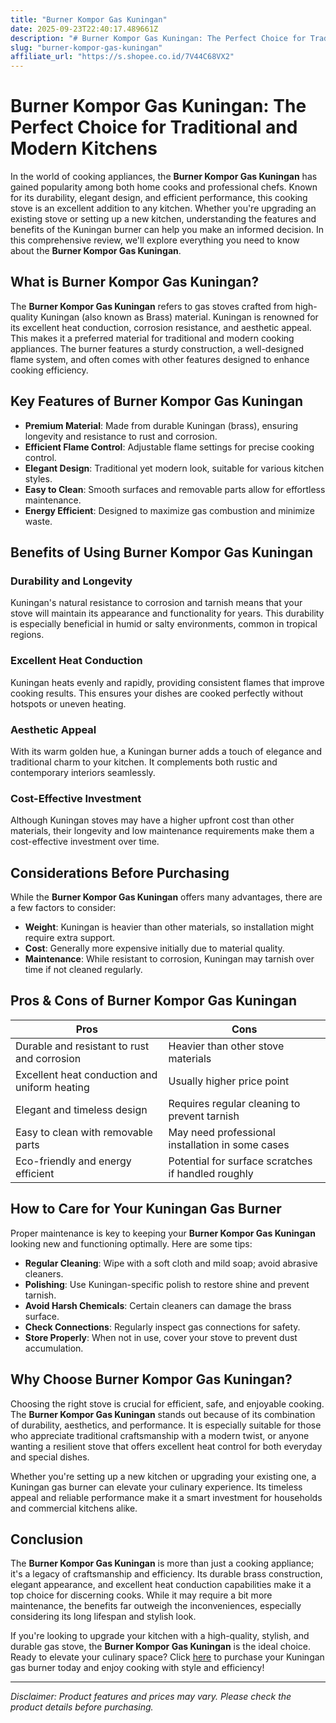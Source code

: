 ```yaml
---
title: "Burner Kompor Gas Kuningan"
date: 2025-09-23T22:40:17.489661Z
description: "# Burner Kompor Gas Kuningan: The Perfect Choice for Traditional and Modern Kitchens..."
slug: "burner-kompor-gas-kuningan"
affiliate_url: "https://s.shopee.co.id/7V44C68VX2"
---
```

# Burner Kompor Gas Kuningan: The Perfect Choice for Traditional and Modern Kitchens

In the world of cooking appliances, the **Burner Kompor Gas Kuningan** has gained popularity among both home cooks and professional chefs. Known for its durability, elegant design, and efficient performance, this cooking stove is an excellent addition to any kitchen. Whether you're upgrading an existing stove or setting up a new kitchen, understanding the features and benefits of the Kuningan burner can help you make an informed decision. In this comprehensive review, we'll explore everything you need to know about the **Burner Kompor Gas Kuningan**.

## What is Burner Kompor Gas Kuningan?

The **Burner Kompor Gas Kuningan** refers to gas stoves crafted from high-quality Kuningan (also known as Brass) material. Kuningan is renowned for its excellent heat conduction, corrosion resistance, and aesthetic appeal. This makes it a preferred material for traditional and modern cooking appliances. The burner features a sturdy construction, a well-designed flame system, and often comes with other features designed to enhance cooking efficiency.

## Key Features of Burner Kompor Gas Kuningan

- **Premium Material**: Made from durable Kuningan (brass), ensuring longevity and resistance to rust and corrosion.
- **Efficient Flame Control**: Adjustable flame settings for precise cooking control.
- **Elegant Design**: Traditional yet modern look, suitable for various kitchen styles.
- **Easy to Clean**: Smooth surfaces and removable parts allow for effortless maintenance.
- **Energy Efficient**: Designed to maximize gas combustion and minimize waste.

## Benefits of Using Burner Kompor Gas Kuningan

### Durability and Longevity

Kuningan's natural resistance to corrosion and tarnish means that your stove will maintain its appearance and functionality for years. This durability is especially beneficial in humid or salty environments, common in tropical regions.

### Excellent Heat Conduction

Kuningan heats evenly and rapidly, providing consistent flames that improve cooking results. This ensures your dishes are cooked perfectly without hotspots or uneven heating.

### Aesthetic Appeal

With its warm golden hue, a Kuningan burner adds a touch of elegance and traditional charm to your kitchen. It complements both rustic and contemporary interiors seamlessly.

### Cost-Effective Investment

Although Kuningan stoves may have a higher upfront cost than other materials, their longevity and low maintenance requirements make them a cost-effective investment over time.

## Considerations Before Purchasing

While the **Burner Kompor Gas Kuningan** offers many advantages, there are a few factors to consider:

- **Weight**: Kuningan is heavier than other materials, so installation might require extra support.
- **Cost**: Generally more expensive initially due to material quality.
- **Maintenance**: While resistant to corrosion, Kuningan may tarnish over time if not cleaned regularly.

## Pros & Cons of Burner Kompor Gas Kuningan

| Pros                                              | Cons                                                  |
|---------------------------------------------------|--------------------------------------------------------|
| Durable and resistant to rust and corrosion     | Heavier than other stove materials                     |
| Excellent heat conduction and uniform heating   | Usually higher price point                            |
| Elegant and timeless design                      | Requires regular cleaning to prevent tarnish        |
| Easy to clean with removable parts                | May need professional installation in some cases    |
| Eco-friendly and energy efficient                | Potential for surface scratches if handled roughly |

## How to Care for Your Kuningan Gas Burner

Proper maintenance is key to keeping your **Burner Kompor Gas Kuningan** looking new and functioning optimally. Here are some tips:

- **Regular Cleaning**: Wipe with a soft cloth and mild soap; avoid abrasive cleaners.
- **Polishing**: Use Kuningan-specific polish to restore shine and prevent tarnish.
- **Avoid Harsh Chemicals**: Certain cleaners can damage the brass surface.
- **Check Connections**: Regularly inspect gas connections for safety.
- **Store Properly**: When not in use, cover your stove to prevent dust accumulation.

## Why Choose Burner Kompor Gas Kuningan?

Choosing the right stove is crucial for efficient, safe, and enjoyable cooking. The **Burner Kompor Gas Kuningan** stands out because of its combination of durability, aesthetics, and performance. It is especially suitable for those who appreciate traditional craftsmanship with a modern twist, or anyone wanting a resilient stove that offers excellent heat control for both everyday and special dishes.

Whether you're setting up a new kitchen or upgrading your existing one, a Kuningan gas burner can elevate your culinary experience. Its timeless appeal and reliable performance make it a smart investment for households and commercial kitchens alike.

## Conclusion

The **Burner Kompor Gas Kuningan** is more than just a cooking appliance; it's a legacy of craftsmanship and efficiency. Its durable brass construction, elegant appearance, and excellent heat conduction capabilities make it a top choice for discerning cooks. While it may require a bit more maintenance, the benefits far outweigh the inconveniences, especially considering its long lifespan and stylish look.

If you're looking to upgrade your kitchen with a high-quality, stylish, and durable gas stove, the **Burner Kompor Gas Kuningan** is the ideal choice. Ready to elevate your culinary space? Click [here](https://s.shopee.co.id/7V44C68VX2) to purchase your Kuningan gas burner today and enjoy cooking with style and efficiency!

---

*Disclaimer: Product features and prices may vary. Please check the product details before purchasing.*
